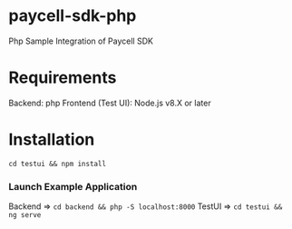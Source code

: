 # paycell-sdk-php
Php Sample Integration of Paycell SDK

# Requirements

Backend: php
Frontend (Test UI): Node.js v8.X or later

# Installation

`cd testui && npm install`

### Launch Example Application
Backend => `cd backend && php -S localhost:8000`
TestUI => `cd testui && ng serve`
